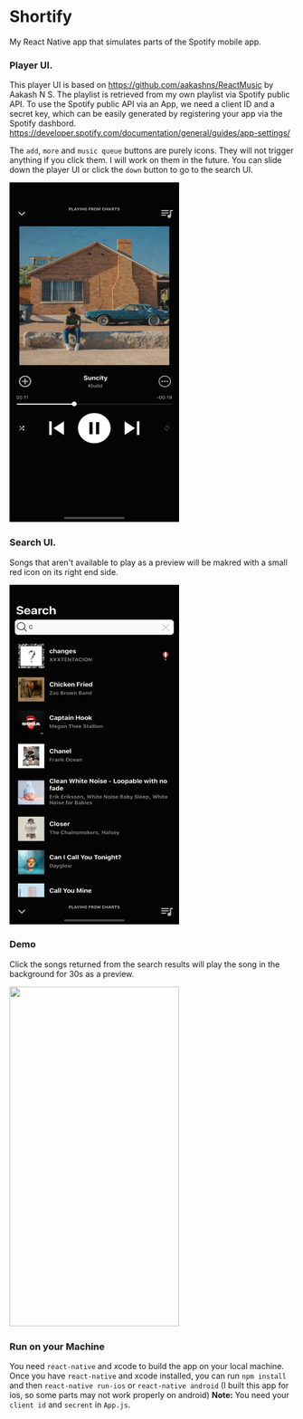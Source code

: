 # Shortify

My React Native app that simulates parts of the Spotify mobile app. 

### Player UI.

This player UI is based on https://github.com/aakashns/ReactMusic by Aakash N S.
The playlist is retrieved from my own playlist via Spotify public API. To use the Spotify public API via an App, we need a client ID and a secret key,
which can be easily generated by registering your app via the Spotify dashbord. https://developer.spotify.com/documentation/general/guides/app-settings/

The `add`, `more` and `music queue` buttons are purely icons. They will not trigger anything if you click them. I will work on them in the future.
You can slide down the player UI or click the `down` button to go to the search UI. 

<img src="./img/player1.png" width="300" height="600" />

### Search UI.
Songs that aren't available to play as a preview will be makred with a small red icon on its right end side.

<img src="./img/search.png" width="300" height="600" />


### Demo
Click the songs returned from the search results will play the song in the background for 30s as a preview.

<img src="./img/demo.gif" width="300" height="600" />


### Run on your Machine

You need `react-native` and xcode to build the app on your local machine.
Once you have `react-native` and xcode installed, you can run `npm install` and then `react-native run-ios` or `react-native android` (I built this app for ios, so some parts may not work properly on android) 
<b>Note:</b> You need your `client id` and `secrent` in `App.js`. 
